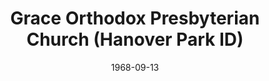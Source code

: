 ---
date: &id001 1968-09-13
end_date: null
location:
  address: 1510 Greenbrook Boulevard
  city: Hanover Park
  state: ID
minister:
- end: 1973-01-01
  name: James Bosgraf
  start: 1968-01-01
  type: Pastor
- end: 1986-01-01
  name: David Cummings
  start: 1975-01-01
  type: Pastor
- end: 2002-01-01
  name: Douglas Clawson
  start: 1987-01-01
  type: Pastor
- end: null
  name: Matthew Cotta
  start: 2003-01-01
  type: Pastor
- end: 2001-01-01
  name: David VanDrunen
  start: 1999-01-01
  type: Assistant Pastor
- end: 2004-01-01
  name: Eric Bristley
  start: 2001-01-01
  type: Evangelist
- end: 2011-01-01
  name: C. Mark Jenkins
  start: 2005-01-01
  type: Evangelist
- end: null
  name: Dennis Disselkoen
  start: 1998-01-01
  type: Teacher
ministers:
- James Bosgraf
- David Cummings
- Douglas Clawson
- Matthew Cotta
- David VanDrunen
- Eric Bristley
- C. Mark Jenkins
- Dennis Disselkoen
name: Grace Orthodox Presbyterian Church
names:
- end: null
  name: Grace Orthodox Presbyterian Church
  start: 1968-09-13
origination_date: *id001
raw_data: "ID  Hanover Park\nGrace Orthodox Presbyterian Church  (September 13, 1968\u2013\
  \ )\n1510 Greenbrook Boulevard\nPastors: James Bosgraf, 1968\u201373\nDavid Cummings,\
  \ 1975\u201386\nDouglas Clawson, 1987\u20132002\nMatthew Cotta, 2003\u2013\nAsst.\
  \ Pastor:  David VanDrunen, 1999\u20132001\nEvangelists: Eric Bristley, 2001\u2013\
  4\nC. Mark Jenkins, 2005\u201311\nTeacher: Dennis Disselkoen, 1998\u2013"
received_from: null
states:
- ID
status:
  active: true
  end_date: null
  reason: null
  received_from: null
  withdrawal_to: null
title: Grace Orthodox Presbyterian Church (Hanover Park ID)
year_established:
- 1968

---
